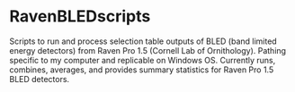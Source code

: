 # RavenBLEDscripts
Scripts to run and process selection table outputs of BLED (band limited energy detectors) from Raven Pro 1.5 (Cornell Lab of Ornithology). Pathing specific to my computer and replicable on Windows OS. Currently runs, combines, averages, and provides summary statistics for Raven Pro 1.5 BLED detectors. 
